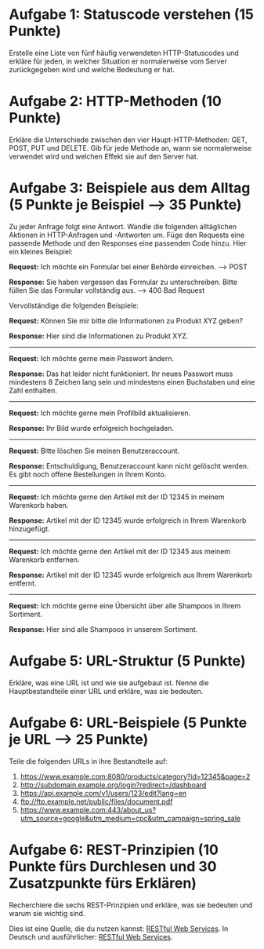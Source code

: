 # Aufgabe 1: Statuscode verstehen (15 Punkte)

Erstelle eine Liste von fünf häufig verwendeten HTTP-Statuscodes und erkläre für jeden, in welcher Situation er normalerweise vom Server zurückgegeben wird und welche Bedeutung er hat.

# Aufgabe 2: HTTP-Methoden (10 Punkte)

Erkläre die Unterschiede zwischen den vier Haupt-HTTP-Methoden: GET, POST, PUT und DELETE. Gib für jede Methode an, wann sie normalerweise verwendet wird und welchen Effekt sie auf den Server hat.

# Aufgabe 3: Beispiele aus dem Alltag (5 Punkte je Beispiel --> 35 Punkte)

Zu jeder Anfrage folgt eine Antwort. Wandle die folgenden alltäglichen Aktionen in HTTP-Anfragen und -Antworten um. Füge den Requests eine passende Methode und den Responses eine passenden Code hinzu. Hier ein kleines Beispiel:

**Request:** Ich möchte ein Formular bei einer Behörde einreichen. --> POST

**Response:** Sie haben vergessen das Formular zu unterschreiben. Bitte füllen Sie das Formular vollständig aus. --> 400 Bad Request

Vervollständige die folgenden Beispiele:

**Request:** Können Sie mir bitte die Informationen zu Produkt XYZ geben?

**Response:** Hier sind die Informationen zu Produkt XYZ.

---

**Request:** Ich möchte gerne mein Passwort ändern.

**Response:** Das hat leider nicht funktioniert. Ihr neues Passwort muss mindestens 8 Zeichen lang sein und mindestens einen Buchstaben und eine Zahl enthalten.

---

**Request:** Ich möchte gerne mein Profilbild aktualisieren.

**Response:** Ihr Bild wurde erfolgreich hochgeladen.

---

**Request:** Bitte löschen Sie meinen Benutzeraccount.

**Response:** Entschuldigung, Benutzeraccount kann nicht gelöscht werden. Es gibt noch offene Bestellungen in Ihrem Konto.

---

**Request:** Ich möchte gerne den Artikel mit der ID 12345 in meinem Warenkorb haben.

**Response:** Artikel mit der ID 12345 wurde erfolgreich in Ihrem Warenkorb hinzugefügt.

---

**Request:** Ich möchte gerne den Artikel mit der ID 12345 aus meinem Warenkorb entfernen.

**Response:** Artikel mit der ID 12345 wurde erfolgreich aus Ihrem Warenkorb entfernt.

---

**Request:** Ich möchte gerne eine Übersicht über alle Shampoos in Ihrem Sortiment.

**Response:** Hier sind alle Shampoos in unserem Sortiment.

# Aufgabe 5: URL-Struktur (5 Punkte)

Erkläre, was eine URL ist und wie sie aufgebaut ist. Nenne die Hauptbestandteile einer URL und erkläre, was sie bedeuten.

# Aufgabe 6: URL-Beispiele (5 Punkte je URL --> 25 Punkte)

Teile die folgenden URLs in ihre Bestandteile auf:

1. https://www.example.com:8080/products/category?id=12345&page=2
2. http://subdomain.example.org/login?redirect=/dashboard
3. https://api.example.com/v1/users/123/edit?lang=en
4. ftp://ftp.example.net/public/files/document.pdf
5. https://www.example.com:443/about_us?utm_source=google&utm_medium=cpc&utm_campaign=spring_sale

# Aufgabe 6: REST-Prinzipien (10 Punkte fürs Durchlesen und 30 Zusatzpunkte fürs Erklären)

Recherchiere die sechs REST-Prinzipien und erkläre, was sie bedeuten und warum sie wichtig sind.

Dies ist eine Quelle, die du nutzen kannst: [RESTful Web Services](https://restfulapi.net/rest-architectural-constraints/). In Deutsch und ausführlicher: [RESTful Web Services](https://it-talents.de/it-wissen/rest-representational-state-transfer/).
